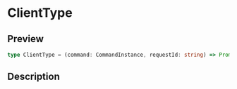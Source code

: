 
      
# ClientType

<div class="api-docs__section" data-reactroot="">

## Preview

</div><div class="api-docs__preview type single" data-reactroot="">

```ts
type ClientType = (command: CommandInstance, requestId: string) => Promise<ClientResponseType<any, any>>;
```

</div><div class="api-docs__section" data-reactroot="">

## Description

</div><div class="api-docs__description" data-reactroot=""><span class="api-docs__do-not-parse">



</span></div>